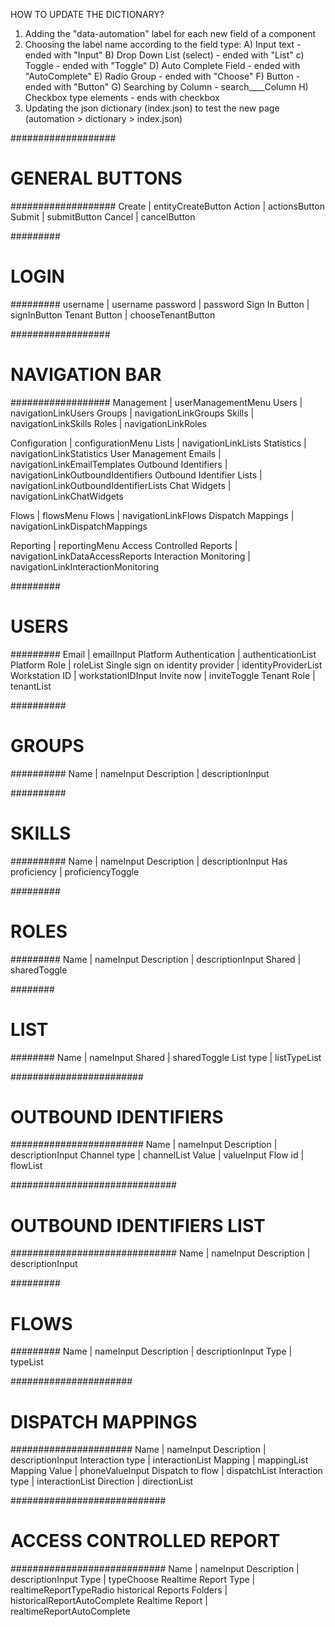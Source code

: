 
HOW TO UPDATE THE DICTIONARY?
1. Adding the "data-automation" label for each new field of a component
2. Choosing the label name according to the field type:
    A) Input text - ended with "Input"
    B) Drop Down List (select) - ended with "List" 
    c) Toggle - ended with "Toggle"
    D) Auto Complete Field - ended with "AutoComplete"
    E) Radio Group - ended with "Choose"
    F) Button - ended with "Button"
    G) Searching by Column  - search____Column
    H) Checkbox type elements - ends with checkbox
3. Updating the json dictionary (index.json) to test the new page (automation > dictionary > index.json)


###################
# GENERAL BUTTONS #
###################
Create  |   entityCreateButton
Action  |   actionsButton
Submit  |   submitButton
Cancel  |   cancelButton


#########
# LOGIN #
#########
username        |   username
password        |   password
Sign In Button  |   signInButton
Tenant Button   |   chooseTenantButton


##################
# NAVIGATION BAR #
##################
Management  |   userManagementMenu
Users       |   navigationLinkUsers
Groups      |   navigationLinkGroups
Skills      |   navigationLinkSkills
Roles       |   navigationLinkRoles

Configuration               |   configurationMenu
Lists                       |   navigationLinkLists
Statistics                  |   navigationLinkStatistics
User Management Emails      |   navigationLinkEmailTemplates
Outbound Identifiers        |   navigationLinkOutboundIdentifiers
Outbound Identifier Lists   |   navigationLinkOutboundIdentifierLists
Chat Widgets                |   navigationLinkChatWidgets

Flows                |   flowsMenu
Flows                |   navigationLinkFlows
Dispatch Mappings    |   navigationLinkDispatchMappings

Reporting                   |   reportingMenu
Access Controlled Reports   |   navigationLinkDataAccessReports
Interaction Monitoring      |   navigationLinkInteractionMonitoring


#########
# USERS #
#########
Email                               |   emailInput
Platform Authentication             |   authenticationList
Platform Role                       |   roleList
Single sign on identity provider    |   identityProviderList
Workstation ID                      |   workstationIDInput
Invite now                          |   inviteToggle
Tenant Role                         |   tenantList


##########
# GROUPS #
##########
Name        |  nameInput
Description |	descriptionInput


##########
# SKILLS #
##########
Name            |  nameInput
Description     |	descriptionInput
Has proficiency |   proficiencyToggle


#########
# ROLES #
#########
Name        |  nameInput
Description |	descriptionInput
Shared      |   sharedToggle


########
# LIST #
########
Name        |  nameInput
Shared      |  sharedToggle
List type   |   listTypeList


########################
# OUTBOUND IDENTIFIERS #
########################
Name            |  nameInput
Description     |	descriptionInput
Channel type    |   channelList
Value           |   valueInput
Flow id         |   flowList


##############################
# OUTBOUND IDENTIFIERS LIST #
##############################
Name            |  nameInput
Description     |	descriptionInput


#########
# FLOWS #
#########
Name        |  nameInput
Description |	descriptionInput
Type        |   typeList


######################
# DISPATCH MAPPINGS  #
######################
Name                |   nameInput
Description         |	descriptionInput
Interaction type    |   interactionList
Mapping             |   mappingList
Mapping Value       |   phoneValueInput
Dispatch to flow    |   dispatchList
Interaction type    |   interactionList
Direction           |   directionList


############################
# ACCESS CONTROLLED REPORT #
############################
Name                        |  nameInput
Description                 |	descriptionInput
Type                        |   typeChoose
Realtime Report Type        |   realtimeReportTypeRadio
historical Reports Folders  |   historicalReportAutoComplete
Realtime Report             |   realtimeReportAutoComplete